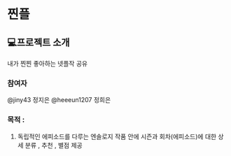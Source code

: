 # 찐플


## 💻프로젝트 소개
내가 찐찐 좋아하는 넷플작 공유


### 참여자 
@jiny43 정지은
@heeeun1207 정희은
### 목적 :
1. 독립적인 에피소드를 다루는 엔솔로지 작품 안에 시즌과 회차(에피소드)에 대한 상세 분류 , 추천 , 별점  제공
